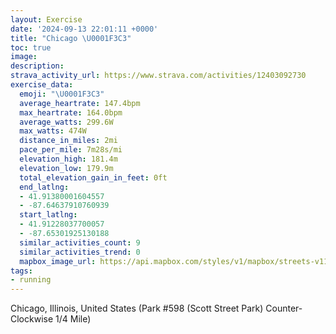 ```yaml
---
layout: Exercise
date: '2024-09-13 22:01:11 +0000'
title: "Chicago \U0001F3C3"
toc: true
image:
description:
strava_activity_url: https://www.strava.com/activities/12403092730
exercise_data:
  emoji: "\U0001F3C3"
  average_heartrate: 147.4bpm
  max_heartrate: 164.0bpm
  average_watts: 299.6W
  max_watts: 474W
  distance_in_miles: 2mi
  pace_per_mile: 7m28s/mi
  elevation_high: 181.4m
  elevation_low: 179.9m
  total_elevation_gain_in_feet: 0ft
  end_latlng:
  - 41.91380001604557
  - -87.64637910760939
  start_latlng:
  - 41.91228037700057
  - -87.65301925130188
  similar_activities_count: 9
  similar_activities_trend: 0
  mapbox_image_url: https://api.mapbox.com/styles/v1/mapbox/streets-v11/static/path-5+787af2-1.0(a%7Bx~Fnl~uO%3Fc%40KcCv%40_AfAqBZe%40B%5DCe%40AyCBE%5CBGoA%3F%7B%40%3FsIAaCA%5B%3Fe%40Hi%40B%5BIaA%3FqCDIDAd%40B%5EEb%40DHD%40P%40tDBz%40FVLPHHRD~AGROR%5BDW%40w%40E%7DBGWQQKG_%40AeA%40KBKDKJKREXAd%40HpCBNHNHJXLb%40C%5C%40J%3FXOTSFWD%5BE%7BAB%7B%40AWIOYS_%40M_%40Am%40HKBUTMZCpADpBBLTXZPlAAZKNMPe%40DSE%7DCOk%40YQa%40I%5D%40s%40FKDIJKXEXBnDBNNTJHVHj%40Eh%40%3FPGPMLSFmACe%40AeAC%5DKSOOSKYE%5B%40o%40A_%40C%5DKiA%3FWEE%3F%5DTM%40MAa%40IwABu%40E%5BH%5BEg%40AUDw%40Ac%40DQ%3FYF_%40ASDSAYDQ%3FGH%3FFDv%40BzA),pin-s-s+e5b22e(-87.65144,41.91169),pin-s-f+89ae00(-87.64451000000001,41.91381999999996)/auto/800x800?access_token=pk.eyJ1Ijoiam9zaGJlY2ttYW4iLCJhIjoiY205eWR2aDd1MWZ6djJrbXc4a3M0bWZleiJ9.XiG9OWkNcZk2QzjJbxLB4A
tags:
- running
---
```




Chicago, Illinois, United States (Park #598 (Scott Street Park) Counter-Clockwise 1/4 Mile)
